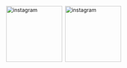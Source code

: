 <img src="https://www.instagram.com/images/instagram/xig/homepage/screenshots/screenshot1-2x.png" alt="instagram" height="150">&nbsp;
<img src="https://www.instagram.com/images/instagram/xig/homepage/screenshots/screenshot1-2x.png" alt="instagram" height="150">